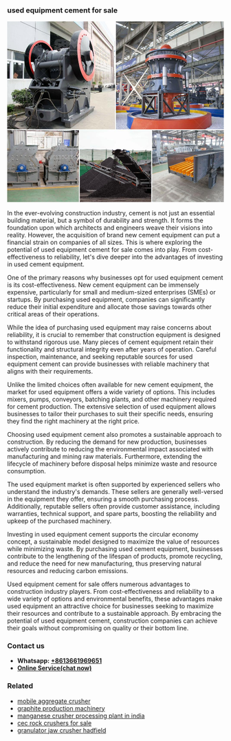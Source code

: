 <h3>used equipment cement for sale</h3><img src='1702952767.jpg' alt=''><p>In the ever-evolving construction industry, cement is not just an essential building material, but a symbol of durability and strength. It forms the foundation upon which architects and engineers weave their visions into reality. However, the acquisition of brand new cement equipment can put a financial strain on companies of all sizes. This is where exploring the potential of used equipment cement for sale comes into play. From cost-effectiveness to reliability, let's dive deeper into the advantages of investing in used cement equipment.</p><p>One of the primary reasons why businesses opt for used equipment cement is its cost-effectiveness. New cement equipment can be immensely expensive, particularly for small and medium-sized enterprises (SMEs) or startups. By purchasing used equipment, companies can significantly reduce their initial expenditure and allocate those savings towards other critical areas of their operations.</p><p>While the idea of purchasing used equipment may raise concerns about reliability, it is crucial to remember that construction equipment is designed to withstand rigorous use. Many pieces of cement equipment retain their functionality and structural integrity even after years of operation. Careful inspection, maintenance, and seeking reputable sources for used equipment cement can provide businesses with reliable machinery that aligns with their requirements.</p><p>Unlike the limited choices often available for new cement equipment, the market for used equipment offers a wide variety of options. This includes mixers, pumps, conveyors, batching plants, and other machinery required for cement production. The extensive selection of used equipment allows businesses to tailor their purchases to suit their specific needs, ensuring they find the right machinery at the right price.</p><p>Choosing used equipment cement also promotes a sustainable approach to construction. By reducing the demand for new production, businesses actively contribute to reducing the environmental impact associated with manufacturing and mining raw materials. Furthermore, extending the lifecycle of machinery before disposal helps minimize waste and resource consumption.</p><p>The used equipment market is often supported by experienced sellers who understand the industry's demands. These sellers are generally well-versed in the equipment they offer, ensuring a smooth purchasing process. Additionally, reputable sellers often provide customer assistance, including warranties, technical support, and spare parts, boosting the reliability and upkeep of the purchased machinery.</p><p>Investing in used equipment cement supports the circular economy concept, a sustainable model designed to maximize the value of resources while minimizing waste. By purchasing used cement equipment, businesses contribute to the lengthening of the lifespan of products, promote recycling, and reduce the need for new manufacturing, thus preserving natural resources and reducing carbon emissions.</p><p>Used equipment cement for sale offers numerous advantages to construction industry players. From cost-effectiveness and reliability to a wide variety of options and environmental benefits, these advantages make used equipment an attractive choice for businesses seeking to maximize their resources and contribute to a sustainable approach. By embracing the potential of used equipment cement, construction companies can achieve their goals without compromising on quality or their bottom line.</p><h3>Contact us</h3><ul><li><strong>Whatsapp:&nbsp;<a href="https://wa.me/8613661969651">+8613661969651</a></strong></li><li><a href="https://swt.shibang-china.com/?git&amp;zhl&amp;used equipment cement for sale"><strong>Online Service(chat now)</strong></a></li></ul><h3>Related</h3><ul><li><a href='mobile aggregate crusher.md'>mobile aggregate crusher</a></li><li><a href='graphite production machinery.md'>graphite production machinery</a></li><li><a href='manganese crusher processing plant in india.md'>manganese crusher processing plant in india</a></li><li><a href='cec rock crushers for sale.md'>cec rock crushers for sale</a></li><li><a href='granulator jaw crusher hadfield.md'>granulator jaw crusher hadfield</a></li></ul>